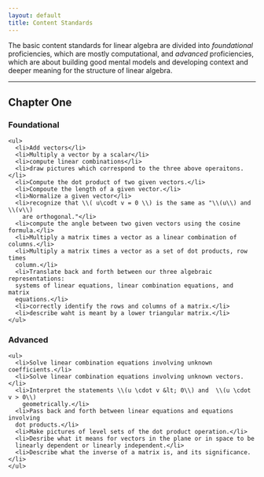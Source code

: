 ```yaml
---
layout: default
title: Content Standards
---
```


The basic content standards for linear algebra are divided into _foundational_
proficiencies, which are mostly computational, and _advanced_ proficiencies,
which are about building good mental models and developing context and deeper
meaning for the structure of linear algebra.


------

## Chapter One

<div class="row">
  <div class="col-xs-12 sm-6">
    <h3>Foundational</h3>

    <ul>
      <li>Add vectors</li>
      <li>Multiply a vector by a scalar</li>
      <li>compute linear combinations</li>
      <li>draw pictures which correspond to the three above operaitons.</li>
      <li>Compute the dot product of two given vectors.</li>
      <li>Compoute the length of a given vector.</li>
      <li>Normalize a given vector</li>
      <li>recognize that \\( u\codt v = 0 \\) is the same as "\\(u\\) and \\(v\\)
        are orthogonal."</li>
      <li>compute the angle between two given vectors using the cosine formula.</li>
      <li>Multiply a matrix times a vector as a linear combination of columns.</li>
      <li>Multiply a matrix times a vector as a set of dot products, row times
      column.</li>
      <li>Translate back and forth between our three algebraic representations:
      systems of linear equations, linear combination equations, and matrix
      equations.</li>
      <li>correctly identify the rows and columns of a matrix.</li>
      <li>describe waht is meant by a lower triangular matrix.</li>
    </ul>


  </div>
  <div class="col-xs-12 sm-6">
    <h3>Advanced</h3>

    <ul>
      <li>Solve linear combination equations involving unknown coefficients.</li>
      <li>Solve linear combination equations involving unknown vectors.</li>
      <li>Interpret the statements \\(u \cdot v &lt; 0\\) and  \\(u \cdot v > 0\\)
        geometrically.</li>
      <li>Pass back and forth between linear equations and equations involving
      dot products.</li>
      <li>Make pictures of level sets of the dot product operation.</li>
      <li>Desribe what it means for vectors in the plane or in space to be
      linearly dependent or linearly independent.</li>
      <li>Describe what the inverse of a matrix is, and its significance.</li>
    </ul>



  </div>
</div>
<br class="visible-xs visible-sm"/>

